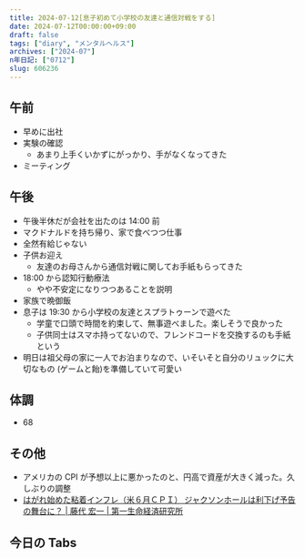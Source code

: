 ```yaml
---
title: 2024-07-12[息子初めて小学校の友達と通信対戦をする]
date: 2024-07-12T00:00:00+09:00
draft: false
tags: ["diary", "メンタルヘルス"]
archives: ["2024-07"]
n年日記: ["0712"]
slug: 606236
---
```


## 午前

- 早めに出社
- 実験の確認
  - あまり上手くいかずにがっかり、手がなくなってきた
- ミーティング

## 午後

- 午後半休だが会社を出たのは 14:00 前
- マクドナルドを持ち帰り、家で食べつつ仕事
- 全然有給じゃない
- 子供お迎え
  - 友達のお母さんから通信対戦に関してお手紙もらってきた
- 18:00 から認知行動療法
  - やや不安定になりつつあることを説明
- 家族で晩御飯
- 息子は 19:30 から小学校の友達とスプラトゥーンで遊べた
  - 学童で口頭で時間を約束して、無事遊べました。楽しそうで良かった
  - 子供同士はスマホ持ってないので、フレンドコードを交換するのも手紙という
- 明日は祖父母の家に一人でお泊まりなので、いそいそと自分のリュックに大切なもの (ゲームと飴)を準備していて可愛い

## 体調

- 68

## その他

- アメリカの CPI が予想以上に悪かったのと、円高で資産が大きく減った。久しぶりの調整
- [はがれ始めた粘着インフレ（米６月ＣＰＩ） ジャクソンホールは利下げ予告の舞台に？ | 藤代 宏一 | 第一生命経済研究所](https://www.dlri.co.jp/report/macro/350955.html)

## 今日の Tabs
